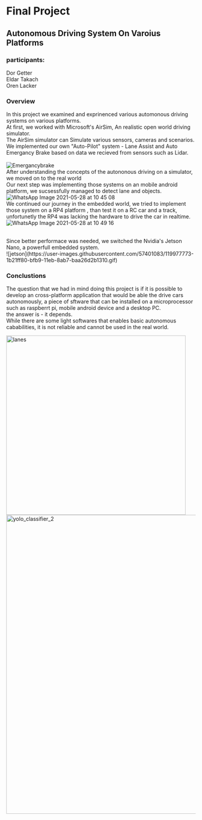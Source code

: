 # Final Project

## Autonomous Driving System On Varoius Platforms 

### participants: 
Dor Getter <br />
Eldar Takach <br />
Oren Lacker <br />


### Overview 
In this project we examined and exprinenced various automonous driving systems on various platforms. <br />
At first, we worked with Microsoft's AirSim, An realistic open world driving simulator. <br />
The AirSim simulator can Simulate various sensors, cameras and scenarios. <br />
We implemented our own "Auto-Pilot" system - Lane Assist and Auto Emergancy Brake based on data we recieved from sensors such as Lidar. <br />
<br />
![Emergancybrake](https://user-images.githubusercontent.com/57401083/119956114-08033580-bfa1-11eb-840a-dd5df808e5ee.gif)
<br />
After understanding the concepts of the autononous driving on a simulator, we moved on to the real world <br />
Our next step was implementing those systems on an mobile android platform, we sucsessfully managed to detect lane and objects. <br />
![WhatsApp Image 2021-05-28 at 10 45 08](https://user-images.githubusercontent.com/57401083/119958917-c58f2800-bfa3-11eb-88db-2244a403dde7.jpeg)
<br />
We continued our journey in the embedded world, we tried to implement those system on a RP4 platform , than test it on a RC car and a track, 
unfortunetly the RP4 was lacking the hardware to drive the car in realtime. <br />
![WhatsApp Image 2021-05-28 at 10 49 16](https://user-images.githubusercontent.com/57401083/119959030-e5265080-bfa3-11eb-8633-c27b453e1b08.jpeg)


<br />
Since better performace was needed, we switched the Nvidia's Jetson Nano, a powerfull embedded system. <br />
![jetson](https://user-images.githubusercontent.com/57401083/119977773-1b21ff80-bfb9-11eb-8ab7-baa26d2b1310.gif)

<br />

### Conclustions
The question that we had in mind doing this project is if it is possible to develop an cross-platform application that would be able the drive cars
autonomously, a piece of sftware that can be installed on a microprocessor such as raspberrt pi, mobile android device and a desktop PC.<br />
the answer is - it depends.
<br />
While there are some light softwares that enables basic autonomous cababilities, it is not reliable and cannot be used in the real world.




<img width="477" alt="lanes" src="https://user-images.githubusercontent.com/57047863/103106760-e2b07b00-4640-11eb-8f29-f249205433ab.png">

<img width="795" alt="yolo_classifier_2" src="https://user-images.githubusercontent.com/57047863/110993746-5f214300-8380-11eb-84bf-e2fc5a0ed75b.png">

